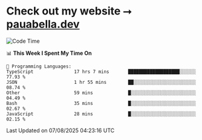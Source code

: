 # Check out my website ⭢ [pauabella.dev](https://pauabella.dev)

<!--START_SECTION:waka-->
![Code Time](http://img.shields.io/badge/Code%20Time-4%2C681%20hrs%2059%20mins-blue)

📊 **This Week I Spent My Time On** 

```text
💬 Programming Languages: 
TypeScript               17 hrs 7 mins       ███████████████████░░░░░░   77.93 % 
JSON                     1 hr 55 mins        ██░░░░░░░░░░░░░░░░░░░░░░░   08.74 % 
Other                    59 mins             █░░░░░░░░░░░░░░░░░░░░░░░░   04.49 % 
Bash                     35 mins             █░░░░░░░░░░░░░░░░░░░░░░░░   02.67 % 
JavaScript               28 mins             █░░░░░░░░░░░░░░░░░░░░░░░░   02.15 % 
```


 Last Updated on 07/08/2025 04:23:16 UTC
<!--END_SECTION:waka-->
